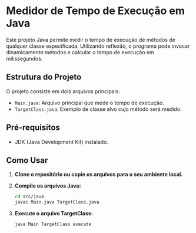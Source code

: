 # Medidor de Tempo de Execução em Java

Este projeto Java permite medir o tempo de execução de métodos de qualquer classe especificada. Utilizando reflexão, o programa pode invocar dinamicamente métodos e calcular o tempo de execução em milissegundos.

## Estrutura do Projeto

O projeto consiste em dois arquivos principais:

- `Main.java`: Arquivo principal que mede o tempo de execução.
- `TargetClass.java`: Exemplo de classe alvo cujo método será medido.

## Pré-requisitos

- JDK (Java Development Kit) instalado.

## Como Usar

1. **Clone o repositório ou copie os arquivos para o seu ambiente local.**

2. **Compile os arquivos Java:**

   ```sh
   cd src/java
   javac Main.java TargetClass.java
2. **Execute o arquivo TargetClass:**
   ```sh
   java Main TargetClass execute

